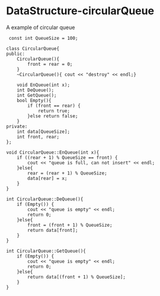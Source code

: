 # DataStructure-circularQueue
A example of circular queue
<pre><code> const int QueueSize = 100;

class CircularQueue{
public:
    CircularQueue(){
        front = rear = 0;
    }
    ~CircularQueue(){ cout << "destroy" << endl;}
    
    void EnQueue(int x);
    int DeQueue();
    int GetQueue();
    bool Empty(){
        if (front == rear) {
            return true;
        }else return false;
    }
private:
    int data[QueueSize];
    int front, rear;
};

void CircularQueue::EnQueue(int x){
    if ((rear + 1) % QueueSize == front) {
        cout << "queue is full, can not insert" << endl;
    }else{
        rear = (rear + 1) % QueueSize;
        data[rear] = x;
    }
}

int CircularQueue::DeQueue(){
    if (Empty()) {
        cout << "queue is empty" << endl;
        return 0;
    }else{
        front = (front + 1) % QueueSize;
        return data[front];
    }
}

int CircularQueue::GetQueue(){
    if (Empty()) {
        cout << "queue is empty" << endl;
        return 0;
    }else{
        return data[(front + 1) % QueueSize];
    }
}</code></pre>
